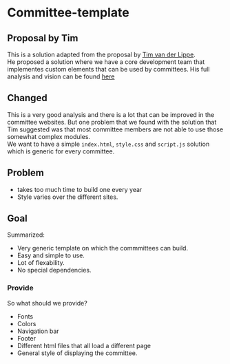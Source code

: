 # Committee-template

## Proposal by Tim
This is a solution adapted from the proposal by [Tim van der Lippe](https://github.com/TimvdLippe).  
He proposed a solution where we have a core development team that implementes custom elements that can be used by committees. His full analysis and vision can be found [here](https://github.com/WISVCH/committee-website-vision/blob/master/README.md)  

## Changed
This is a very good analysis and there is a lot that can be improved in the committee websites. But one problem that we found with the solution that Tim suggested was that most committee members are not able to use those somewhat complex modules.  
We want to have a simple `index.html`, `style.css` and `script.js` solution which is generic for every committee.

## Problem
- takes too much time to build one every year
- Style varies over the different sites.

## Goal
Summarized: 
- Very generic template on which the commmittees can build. 
- Easy and simple to use.
- Lot of flexability. 
- No special dependencies.

### Provide
So what should we provide?
- Fonts
- Colors
- Navigation bar
- Footer
- Different html files that all load a different page
- General style of displaying the committee.
